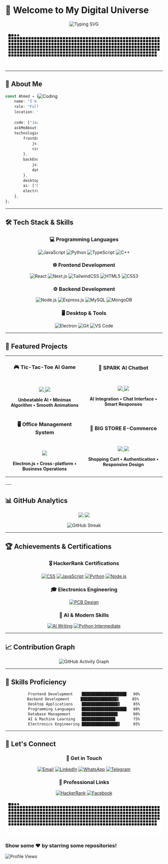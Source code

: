 # 👋 Welcome to My Digital Universe

<div align="center">
  
  ![Typing SVG](https://readme-typing-svg.herokuapp.com?font=Fira+Code&size=30&duration=3000&pause=1000&color=00D4FF&center=true&vCenter=true&width=600&lines=Ahmed+Mohamed+Attia;Full-Stack+Developer;Electronics+Engineer;AI+Enthusiast;Welcome+to+my+GitHub!)

  <img src="https://raw.githubusercontent.com/platane/platane/output/github-contribution-grid-snake-dark.svg" alt="Snake animation" />

</div>

---

## 🚀 About Me

<img align="right" alt="Coding" width="400" src="https://cdn.dribbble.com/users/1162077/screenshots/3848914/programmer.gif">

```typescript
const Ahmed = {
    name: "I'm Ahmed Mohamed Attia",
    role: "Full-Stack Developer & Electronics Engineer",
    location: "Zagazig, Sharqia, Egypt 🇪🇬",
    
    code: ["JavaScript", "Python", "TypeScript", "C++"],
    askMeAbout: ["Web Development", "Desktop Apps", "AI Integration", "Electronics"],
    technologies: {
        frontEnd: {
            js: ["React", "Next.js", "JavaScript ES6+"],
            css: ["TailwindCSS", "CSS3", "Responsive Design"]
        },
        backEnd: {
            js: ["Node.js", "Express.js"],
            databases: ["MySQL", "MongoDB"]
        },
        desktop: ["Electron.js", "Cross-platform Apps"],
        ai: ["OpenAI API", "ChatGPT Integration", "NLP"],
        electronics: ["PCB Design", "Circuit Analysis", "Embedded Systems"]
    },
};
```

---

## 🛠️ Tech Stack & Skills

<div align="center">

### 💻 Programming Languages
![JavaScript](https://img.shields.io/badge/JavaScript-F7DF1E?style=for-the-badge&logo=javascript&logoColor=black)
![Python](https://img.shields.io/badge/Python-3776AB?style=for-the-badge&logo=python&logoColor=white)
![TypeScript](https://img.shields.io/badge/TypeScript-007ACC?style=for-the-badge&logo=typescript&logoColor=white)
![C++](https://img.shields.io/badge/C++-00599C?style=for-the-badge&logo=c%2B%2B&logoColor=white)

### 🌐 Frontend Development
![React](https://img.shields.io/badge/React-20232A?style=for-the-badge&logo=react&logoColor=61DAFB)
![Next.js](https://img.shields.io/badge/Next.js-000000?style=for-the-badge&logo=nextdotjs&logoColor=white)
![TailwindCSS](https://img.shields.io/badge/TailwindCSS-38B2AC?style=for-the-badge&logo=tailwind-css&logoColor=white)
![HTML5](https://img.shields.io/badge/HTML5-E34F26?style=for-the-badge&logo=html5&logoColor=white)
![CSS3](https://img.shields.io/badge/CSS3-1572B6?style=for-the-badge&logo=css3&logoColor=white)

### ⚙️ Backend Development
![Node.js](https://img.shields.io/badge/Node.js-43853D?style=for-the-badge&logo=node.js&logoColor=white)
![Express.js](https://img.shields.io/badge/Express.js-404D59?style=for-the-badge)
![MySQL](https://img.shields.io/badge/MySQL-00000F?style=for-the-badge&logo=mysql&logoColor=white)
![MongoDB](https://img.shields.io/badge/MongoDB-4EA94B?style=for-the-badge&logo=mongodb&logoColor=white)

### 🖥️ Desktop & Tools
![Electron](https://img.shields.io/badge/Electron-191970?style=for-the-badge&logo=Electron&logoColor=white)
![Git](https://img.shields.io/badge/Git-F05032?style=for-the-badge&logo=git&logoColor=white)
![VS Code](https://img.shields.io/badge/VS_Code-0078D4?style=for-the-badge&logo=visual%20studio%20code&logoColor=white)

</div>

---

## 🎯 Featured Projects
<div align="center">
<table>
  <tr>
    <td width="50%">
      <h3 align="center">🎮 Tic-Tac-Toe AI Game</h3>
      <div align="center"> 
        <br>
        <p>
          <a href="https://ahm3d0x.github.io/-Tic-Tac-Toe-game/" target="_blank">
            <img src="https://img.shields.io/badge/Live_Demo-00D4FF?style=for-the-badge&logo=google-chrome&logoColor=white"/>
          </a>
          <a href="https://github.com/Ahm3d0x/-Tic-Tac-Toe-game" target="_blank">
            <img src="https://img.shields.io/badge/Code-black?style=for-the-badge&logo=github&logoColor=white"/>
          </a>
        </p>
        <p><strong>Unbeatable AI • Minimax Algorithm • Smooth Animations</strong></p>
      </div>
    </td>
    <td width="50%">
      <h3 align="center">🤖 SPARK AI Chatbot</h3>
      <div align="center">
        <br>
        <p>
          <a href="#" target="_blank">
            <img src="https://img.shields.io/badge/Live_Demo-FF6B6B?style=for-the-badge&logo=google-chrome&logoColor=white"/>
          </a>
          <a href="#" target="_blank">
            <img src="https://img.shields.io/badge/Code-black?style=for-the-badge&logo=github&logoColor=white"/>
          </a>
        </p>
        <p><strong>AI Integration • Chat Interface • Smart Responses</strong></p>
      </div>
    </td>
  </tr>
  <tr>
    <td width="50%">
      <h3 align="center">🖥️ Office Management System</h3>
      <div align="center">
        <br>
        <p>
          <a href="https://github.com/Ahm3d0x/-Office-System-Management-" target="_blank">
            <img src="https://img.shields.io/badge/Code-black?style=for-the-badge&logo=github&logoColor=white"/>
          </a>
        </p>
        <p><strong>Electron.js • Cross-platform • Business Operations</strong></p>
      </div>
    </td>
    <td width="50%">
      <h3 align="center">🛒 BIG STORE E-Commerce</h3>
      <div align="center">
        <br>
        <p>
          <a href="https://ahm3d0x.github.io/BIG-STORE/" target="_blank">
            <img src="https://img.shields.io/badge/Live_Demo-F39C12?style=for-the-badge&logo=google-chrome&logoColor=white"/>
          </a>
          <a href="https://github.com/Ahm3d0x/BIG-STORE" target="_blank">
            <img src="https://img.shields.io/badge/Code-black?style=for-the-badge&logo=github&logoColor=white"/>
          </a>
        </p>
        <p><strong>Shopping Cart • Authentication • Responsive Design</strong></p>
      </div>
    </td>
  </tr>
</table>
</div>
---

## 📊 GitHub Analytics

<div align="center">
  
  <img height="180em" src="https://github-readme-stats.vercel.app/api?username=Ahm3d0x&show_icons=true&theme=tokyonight&include_all_commits=true&count_private=true"/>
  <img height="180em" src="https://github-readme-stats.vercel.app/api/top-langs/?username=Ahm3d0x&layout=compact&langs_count=8&theme=tokyonight"/>

</div>

<div align="center">
  
  ![GitHub Streak](https://github-readme-streak-stats.herokuapp.com/?user=Ahm3d0x&theme=tokyonight)
  
</div>

---

## 🏆 Achievements & Certifications

<div align="center">

### 🎖️ HackerRank Certifications
[![CSS](https://img.shields.io/badge/CSS_Basic-00EA64?style=for-the-badge&logo=hackerrank&logoColor=white)](https://www.hackerrank.com/certificates/04be1a711041)
[![JavaScript](https://img.shields.io/badge/JavaScript_Basic-00EA64?style=for-the-badge&logo=hackerrank&logoColor=white)](https://www.hackerrank.com/certificates/745a9be96fb6)
[![Python](https://img.shields.io/badge/Python_Basic-00EA64?style=for-the-badge&logo=hackerrank&logoColor=white)](https://www.hackerrank.com/certificates/77684f18f25b)
[![Node.js](https://img.shields.io/badge/Node.js_Basic-00EA64?style=for-the-badge&logo=hackerrank&logoColor=white)](https://www.hackerrank.com/certificates/552482152ab2)

### 🎓 Electronics Engineering
[![PCB Design](https://img.shields.io/badge/PCB_Design_Essentials-FF6B6B?style=for-the-badge&logo=circuitverse&logoColor=white)](https://maharatech.gov.eg/mod/customcert/view.php?id=17816&downloadown=1)

### 🤖 AI & Modern Skills
[![AI Writing](https://img.shields.io/badge/Write_with_AI-4ECDC4?style=for-the-badge&logo=sololearn&logoColor=white)]()
[![Python Intermediate](https://img.shields.io/badge/Python_Intermediate-4ECDC4?style=for-the-badge&logo=sololearn&logoColor=white)]()

</div>

---

## 📈 Contribution Graph

<div align="center">
  
  ![GitHub Activity Graph](https://github-readme-activity-graph.vercel.app/graph?username=Ahm3d0x&theme=tokyo-night&hide_border=true)

</div>

---

## 🌟 Skills Proficiency

<div align="center">

```text
Frontend Development    ████████████████████   90%
Backend Development     ████████████████▓      85% 
Desktop Applications    ████████████████▓      85%
Programming Languages   ████████████████████   88%
Database Management     ████████████████       80%
AI & Machine Learning   ███████████████        75%
Electronics Engineering ████████████████▓      85%
```

</div>

---

## 🤝 Let's Connect

<div align="center">

### 📧 Get in Touch
[![Email](https://img.shields.io/badge/Email-D14836?style=for-the-badge&logo=gmail&logoColor=white)](mailto:ahm3d.m.attia@gmail.com)
[![LinkedIn](https://img.shields.io/badge/LinkedIn-0077B5?style=for-the-badge&logo=linkedin&logoColor=white)](https://www.linkedin.com/in/ahmed-m-attia-757aa6292/)
[![WhatsApp](https://img.shields.io/badge/WhatsApp-25D366?style=for-the-badge&logo=whatsapp&logoColor=white)](https://wa.me/201140409832)
[![Telegram](https://img.shields.io/badge/Telegram-2CA5E0?style=for-the-badge&logo=telegram&logoColor=white)](https://t.me/Ahm3d_Attia)

### 🔗 Professional Links
[![HackerRank](https://img.shields.io/badge/HackerRank-2EC866?style=for-the-badge&logo=hackerrank&logoColor=white)](https://www.hackerrank.com/profile/Ahm3d0x)
[![Facebook](https://img.shields.io/badge/Facebook-1877F2?style=for-the-badge&logo=facebook&logoColor=white)](https://www.facebook.com/A7m3d.Attia)

</div>
<img src="https://raw.githubusercontent.com/platane/platane/output/github-contribution-grid-snake.svg" alt="Snake animation" />

### Show some ❤️ by starring some repositories!

![Profile Views](https://komarev.com/ghpvc/?username=Ahm3d0x&color=blueviolet&style=for-the-badge)

</div>

